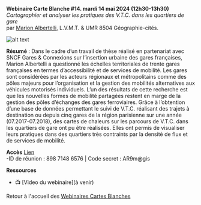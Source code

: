 **Webinaire Carte Blanche #14. mardi 14 mai 2024 (12h30-13h30)** </br>
_Cartographier et analyser les pratiques des V.T.C. dans les quartiers de gare_ </br>
par [Marion Albertelli](https://www.linkedin.com/in/marion-albertelli-06659749/?originalSubdomain=fr), L.V.M.T. & UMR 8504 Géographie-cités.

![alt text](https://raw.githubusercontent.com/magisAR9/webinaires/main/affiche_webinaire_malbertelli.png)

**Résumé** : Dans le cadre d’un travail de thèse réalisé en partenariat avec SNCF Gares & Connexions sur l’insertion urbaine des gares françaises,
Marion Albertelli a questionné les échelles territoriales de trente gares françaises en termes d’accessibilité et de services de mobilité. Les gares
sont considérées par les acteurs régionaux et métropolitains comme des pôles majeurs pour l’organisation et la gestion des mobilités alternatives aux
véhicules motorisés individuels. L’un des résultats de cette recherche est que les nouvelles formes de mobilité partagées restent en marge de la gestion
des pôles d’échanges des gares ferroviaires. Grâce à l’obtention d’une base de données permettant le suivi de V.T.C. réalisant des trajets à destination
ou depuis cinq gares de la région parisienne sur une année (07.2017-07.2018), des cartes de chaleurs sur les parcours de V.T.C. dans les quartiers de gare
ont pu être réalisées. Elles ont permis de visualiser leurs pratiques dans des quartiers très contraints par la densité de flux et de services de mobilité. 

**Accès**
[Lien](https://univ-eiffel.zoom.us/j/89871486576) </br>
-ID de réunion : 898 7148 6576 | Code secret : AR9m@gis
  
**Ressources** </br>

- 📺 [Video du webinaire](à venir)

Retour à l'accueil des [Webinaires Cartes Blanches](https://github.com/magisAR9/webinaires)
